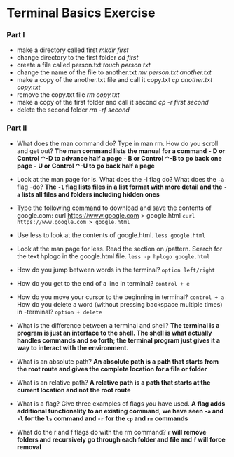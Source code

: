 # Terminal Basics Exercise

### Part I

- make a directory called first *mkdir first*
- change directory to the first folder *cd first*
- create a file called person.txt *touch person.txt*
- change the name of the file to another.txt *mv person.txt another.txt*
- make a copy of the another.txt file and call it copy.txt *cp another.txt copy.txt*
- remove the copy.txt file *rm copy.txt*
- make a copy of the first folder and call it second *cp -r first second*
- delete the second folder *rm -rf second*

### Part II

- What does the man command do? Type in man rm. How do you scroll and get out? **The man command lists the manual for a command**
    **- D or Control ⌃-D to advance half a page**
    **- B or Control ⌃-B to go back one page**
    **- U or Control ⌃-U to go back half a page**
    
- Look at the man page for ls. What does the -l flag do? What does the 
`-a` flag -do? **The `-l` flag lists files in a list format with more detail and the `-a` lists all files and folders including hidden ones**

- Type the following command to download and save the contents of google.com: curl https://www.google.com > google.html `curl https://www.google.com > google.html`

- Use less to look at the contents of google.html. `less google.html`

- Look at the man page for less. Read the section on /pattern. Search for the text hplogo in the google.html file. `less -p hplogo google.html`

- How do you jump between words in the terminal? `option left/right`

- How do you get to the end of a line in terminal? `control + e`

- How do you move your cursor to the beginning in terminal?  `control + a`
How do you delete a word (without pressing backspace multiple times) in -terminal? `option + delete`

- What is the difference between a terminal and shell? **The terminal is a  program is just an interface to the shell. The shell is what actually handles commands and so forth; the terminal program just gives it a way to interact with the environment.**

- What is an absolute path? **An absolute path is a path that starts from the root route and gives the complete location for a file or folder**

- What is an relative path? **A relative path is a path that starts at the current location and not the root route**

- What is a flag? Give three examples of flags you have used. **A flag adds additional functionality to an existing command, we have seen `-a` and `-l` for the `ls` command and `-r` for the `cp` and `rm` commands**

- What do the r and f flags do with the rm command? **`r` will remove folders and recursively go through each folder and file and `f` will force removal**
